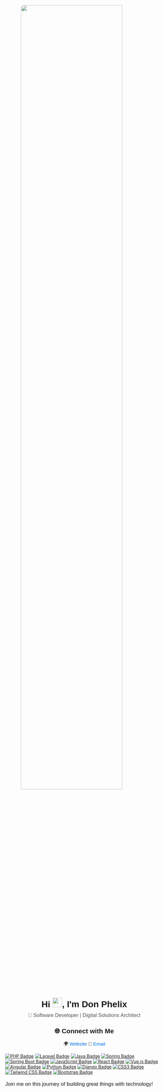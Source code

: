 <!-- Profile Image -->
<a href="#">
    <img src="https://www.aalpha.net/wp-content/uploads/2020/12/full-stack-development.gif" width="80%" style="border-radius: 10px; max-width: 500px; height: auto; display: block; margin: 0 auto;">
</a>

<!-- Title and Subtitle -->
<h1 align="center" style="font-family: Arial, sans-serif;">Hi <img src="https://raw.githubusercontent.com/MartinHeinz/MartinHeinz/master/wave.gif" width="30px">, I'm Don Phelix</h1>
<h3 align="center" style="color: #555; font-family: Arial, sans-serif; font-weight: normal; margin-top: -10px;">🔧 Software Developer | Digital Solutions Architect</h3>

<!-- Connect Section -->
<h2 align="center" style="font-family: Arial, sans-serif;">🌐 Connect with Me</h2>
<p align="center" style="font-family: Arial, sans-serif; font-size: 1.1em;">
    🌍 <a href="https://donphelix.com" style="color: #0073e6; text-decoration: none;">Website</a>  
    📧 <a href="mailto:sawigadon@gmail.com" style="color: #0073e6; text-decoration: none;">Email</a>
</p>

<!-- Achievements Section 
<h2 align="center" style="font-family: Arial, sans-serif;">🏆 Achievements</h2>
<p align="center">
    <a href="https://github.com/donphelix">
        <img src="https://github-profile-trophy.vercel.app/?username=donphelix&column=8&theme=gruvbox" alt="Trophy showcase" style="width: 80%; max-width: 600px; border-radius: 10px;">
    </a>
</p> -->


[![PHP Badge](https://img.shields.io/badge/-PHP-777BB4?style=for-the-badge&labelColor=black&logo=php&logoColor=777BB4)](#)
[![Laravel Badge](https://img.shields.io/badge/-Laravel-FF2D20?style=for-the-badge&labelColor=black&logo=laravel&logoColor=FF2D20)](#)
[![Java Badge](https://img.shields.io/badge/-Java-007396?style=for-the-badge&labelColor=black&logo=java&logoColor=007396)](#)
[![Spring Badge](https://img.shields.io/badge/-Spring-6DB33F?style=for-the-badge&labelColor=black&logo=spring&logoColor=6DB33F)](#)
[![Spring Boot Badge](https://img.shields.io/badge/-Spring%20Boot-6DB33F?style=for-the-badge&labelColor=black&logo=spring-boot&logoColor=6DB33F)](#)
[![JavaScript Badge](https://img.shields.io/badge/-JavaScript-F0DB4F?style=for-the-badge&labelColor=black&logo=javascript&logoColor=F0DB4F)](#)
[![React Badge](https://img.shields.io/badge/-React-61DBFB?style=for-the-badge&labelColor=black&logo=react&logoColor=61DBFB)](#)
[![Vue.js Badge](https://img.shields.io/badge/-Vue.js-4FC08D?style=for-the-badge&labelColor=black&logo=vue.js&logoColor=4FC08D)](#)
[![Angular Badge](https://img.shields.io/badge/-Angular-DD0031?style=for-the-badge&labelColor=black&logo=angular&logoColor=DD0031)](#)
[![Python Badge](https://img.shields.io/badge/-Python-3776AB?style=for-the-badge&labelColor=black&logo=python&logoColor=3776AB)](#)
[![Django Badge](https://img.shields.io/badge/-Django-092E20?style=for-the-badge&labelColor=black&logo=django&logoColor=092E20)](#)
[![CSS3 Badge](https://img.shields.io/badge/-CSS3-1572B6?style=for-the-badge&labelColor=black&logo=css3&logoColor=1572B6)](#)
[![Tailwind CSS Badge](https://img.shields.io/badge/-Tailwind%20CSS-38B2AC?style=for-the-badge&labelColor=black&logo=tailwind-css&logoColor=38B2AC)](#)
[![Bootstrap Badge](https://img.shields.io/badge/-Bootstrap-7952B3?style=for-the-badge&labelColor=black&logo=bootstrap&logoColor=7952B3)](#)


<p style="font-family: Arial, sans-serif; font-size: 1.2em; margin-top: 20px;">Join me on this journey of building great things with technology!</p>
